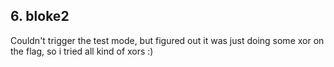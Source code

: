 ## 6. bloke2

Couldn't trigger the test mode, but figured out it was just doing some xor on the flag, so i tried all kind of xors :)
